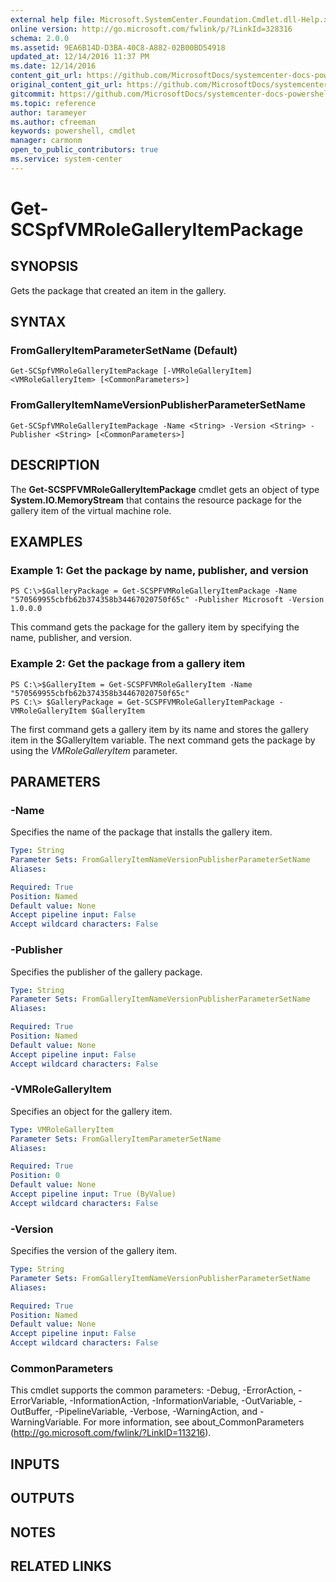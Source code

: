 ```yaml
---
external help file: Microsoft.SystemCenter.Foundation.Cmdlet.dll-Help.xml
online version: http://go.microsoft.com/fwlink/p/?LinkId=328316
schema: 2.0.0
ms.assetid: 9EA6B14D-D3BA-40C8-A882-02B00BD54918
updated_at: 12/14/2016 11:37 PM
ms.date: 12/14/2016
content_git_url: https://github.com/MicrosoftDocs/systemcenter-docs-powershell/blob/master/systemcenter-cmdlets/SystemCenter2016/ServiceProviderFoundation/v1/Get-SCSPFVMRoleGalleryItemPackage.md
original_content_git_url: https://github.com/MicrosoftDocs/systemcenter-docs-powershell/blob/master/systemcenter-cmdlets/SystemCenter2016/ServiceProviderFoundation/v1/Get-SCSPFVMRoleGalleryItemPackage.md
gitcommit: https://github.com/MicrosoftDocs/systemcenter-docs-powershell/blob/ddd0fefc9adaabb9394eb6c21b33370913d1830d/systemcenter-cmdlets/SystemCenter2016/ServiceProviderFoundation/v1/Get-SCSPFVMRoleGalleryItemPackage.md
ms.topic: reference
author: tarameyer
ms.author: cfreeman
keywords: powershell, cmdlet
manager: carmonm
open_to_public_contributors: true
ms.service: system-center
---
```


# Get-SCSpfVMRoleGalleryItemPackage

## SYNOPSIS
Gets the package that created an item in the gallery.

## SYNTAX

### FromGalleryItemParameterSetName (Default)
```
Get-SCSpfVMRoleGalleryItemPackage [-VMRoleGalleryItem] <VMRoleGalleryItem> [<CommonParameters>]
```

### FromGalleryItemNameVersionPublisherParameterSetName
```
Get-SCSpfVMRoleGalleryItemPackage -Name <String> -Version <String> -Publisher <String> [<CommonParameters>]
```

## DESCRIPTION
The **Get-SCSPFVMRoleGalleryItemPackage** cmdlet gets an object of type **System.IO.MemoryStream** that contains the resource package for the gallery item of the virtual machine role.

## EXAMPLES

### Example 1: Get the package by name, publisher, and version
```
PS C:\>$GalleryPackage = Get-SCSPFVMRoleGalleryItemPackage -Name "570569955cbfb62b374358b34467020750f65c" -Publisher Microsoft -Version 1.0.0.0
```

This command gets the package for the gallery item by specifying the name, publisher, and version.

### Example 2: Get the package from a gallery item
```
PS C:\>$GalleryItem = Get-SCSPFVMRoleGalleryItem -Name "570569955cbfb62b374358b34467020750f65c"
PS C:\> $GalleryPackage = Get-SCSPFVMRoleGalleryItemPackage -VMRoleGalleryItem $GalleryItem
```

The first command gets a gallery item by its name and stores the gallery item in the $GalleryItem variable.
The next command gets the package by using the *VMRoleGalleryItem* parameter.

## PARAMETERS

### -Name
Specifies the name of the package that installs the gallery item.

```yaml
Type: String
Parameter Sets: FromGalleryItemNameVersionPublisherParameterSetName
Aliases: 

Required: True
Position: Named
Default value: None
Accept pipeline input: False
Accept wildcard characters: False
```

### -Publisher
Specifies the publisher of the gallery package.

```yaml
Type: String
Parameter Sets: FromGalleryItemNameVersionPublisherParameterSetName
Aliases: 

Required: True
Position: Named
Default value: None
Accept pipeline input: False
Accept wildcard characters: False
```

### -VMRoleGalleryItem
Specifies an object for the gallery item.

```yaml
Type: VMRoleGalleryItem
Parameter Sets: FromGalleryItemParameterSetName
Aliases: 

Required: True
Position: 0
Default value: None
Accept pipeline input: True (ByValue)
Accept wildcard characters: False
```

### -Version
Specifies the version of the gallery item.

```yaml
Type: String
Parameter Sets: FromGalleryItemNameVersionPublisherParameterSetName
Aliases: 

Required: True
Position: Named
Default value: None
Accept pipeline input: False
Accept wildcard characters: False
```

### CommonParameters
This cmdlet supports the common parameters: -Debug, -ErrorAction, -ErrorVariable, -InformationAction, -InformationVariable, -OutVariable, -OutBuffer, -PipelineVariable, -Verbose, -WarningAction, and -WarningVariable. For more information, see about_CommonParameters (http://go.microsoft.com/fwlink/?LinkID=113216).

## INPUTS

## OUTPUTS

## NOTES

## RELATED LINKS

